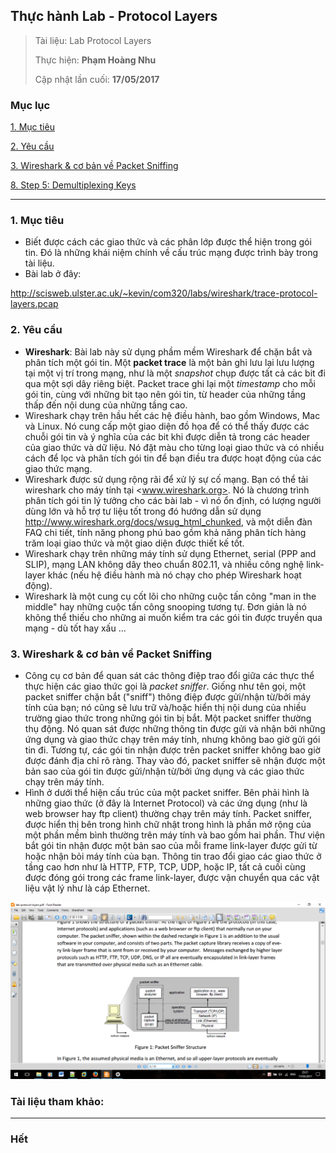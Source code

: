 ## Thực hành Lab - Protocol Layers

> Tài liệu: Lab Protocol Layers
> 
> Thực hiện: **Phạm Hoàng Nhu**
> 
> Cập nhật lần cuối: **17/05/2017**

### Mục lục

[1. Mục tiêu](#muctieu)

[2. Yêu cầu](#yeucau)

[3. Wireshark & cơ bản về Packet Sniffing ](#wiresharkvacobanvepacketsniffing)

[8. Step 5: Demultiplexing Keys]()

---
<a name="muctieu"></a>
### 1. Mục tiêu
* Biết được cách các giao thức và các phân lớp được thể hiện trong gói tin. Đó là những khái niệm chính về cấu trúc mạng được trình bày trong tài liệu.
* Bài lab ở đây:

<http://scisweb.ulster.ac.uk/~kevin/com320/labs/wireshark/trace-protocol-layers.pcap>

<a name="yeucau"></a>
### 2. Yêu cầu
* **Wireshark**: Bài lab này sử dụng phầm mềm Wireshark để chặn bắt và phân tích một gói tin. Một **packet trace** là một bản ghi lưu lại lưu lượng tại một vị trí trong mạng, như là một *snapshot* chụp được tất cả các bit đi qua một sợi dây riêng biệt. Packet trace ghi lại một *timestamp* cho mỗi gói tin, cùng với những bit tạo nên gói tin, từ header của những tầng thấp đến nội dung của những tầng cao.
* Wireshark chạy trên hầu hết các hệ điều hành, bao gồm Windows, Mac và Linux. Nó cung cấp một giao diện đồ họa để có thể thấy được các chuỗi gói tin và ý nghĩa của các bit khi được diễn tả trong các header của giao thức và dữ liệu. Nó đặt màu cho từng loại giao thức và có nhiều cách để lọc và phân tích gói tin để bạn điều tra được hoạt động của các giao thức mạng. 
* Wireshark được sử dụng rộng rãi để xử lý sự cố mạng. Bạn có thể tải wireshark cho máy tính tại <www.wireshark.org>. Nó là chương trình phân tích gói tin lý tưởng cho các bài lab - vì nó ổn định, có lượng người dùng lớn và hỗ trợ tư liệu tốt trong đó hướng dẫn sử dụng <http://www.wireshark.org/docs/wsug_html_chunked>, và một diễn đàn FAQ chi tiết, tính năng phong phú bao gồm khả năng phân tích hàng trăm loại giao thức và một giao diện được thiết kế tốt.
* Wireshark chạy trên những máy tính sử dụng Ethernet, serial (PPP and SLIP), mạng LAN không dây theo chuẩn 802.11, và nhiều công nghệ link-layer khác (nếu hệ điều hành mà nó chạy cho phép Wireshark hoạt động). 
* Wireshark là một cung cụ cốt lõi cho những cuộc tấn công "man in the middle" hay những cuộc tấn công snooping tương tự. Đơn giản là nó không thể thiếu cho những ai muốn kiểm tra các gói tin được truyền qua mạng - dù tốt hay xấu ...

<a name="wiresharkvacobanvepacketsniffing"></a>
### 3. Wireshark & cơ bản về Packet Sniffing 
* Công cụ cơ bản để quan sát các thông điệp trao đổi giữa các thực thể thực hiện các giao thức gọi là *packet sniffer*. Giống như tên gọi, một packet sniffer chặn bắt ("sniff") thông điệp được gửi/nhận từ/bởi máy tính của bạn; nó cũng sẽ lưu trữ và/hoặc hiển thị nội dung của nhiều trường giao thức trong những gói tin bị bắt. Một packet sniffer thường thụ động. Nó quan sát được những thông tin được gửi và nhận bởi những ứng dụng và giao thức chạy trên máy tính, nhưng không bao giờ gửi gói tin đi. Tương tự, các gói tin nhận được trên packet sniffer không bao giờ được đánh địa chỉ rõ ràng. Thay vào đó, packet sniffer sẽ nhận được một bản sao của gói tin được gửi/nhận từ/bởi ứng dụng và các giao thức chạy trên máy tính.
* Hình ở dưới thể hiện cấu trúc của một packet sniffer. Bên phải hình là những giao thức (ở đây là Internet Protocol) và các ứng dụng (như là web browser hay ftp client) thường chạy trên máy tính. Packet sniffer, được hiển thị bên trong hình chữ nhật trong hình là phần mở rộng của một phần mềm bình thường trên máy tính và bao gồm hai phần. Thư viện bắt gói tin nhận được một bản sao của mỗi frame link-layer được gửi từ hoặc nhận bỏi máy tính của bạn. Thông tin trao đổi giao các giao thức ở tầng cao hơn như là HTTP, FTP, TCP, UDP, hoặc IP, tất cả cuối cùng được đóng gói trong các frame link-layer, được vận chuyển qua các vật liệu vật lý như là cáp Ethernet.

![packet-sniffer-structure](https://github.com/nhuhp/network_research/blob/master/Task03_COM320_Computer_Network/Week01/img/packet-sniffer-structure.png)



### Tài liệu tham khảo:

---

### Hết